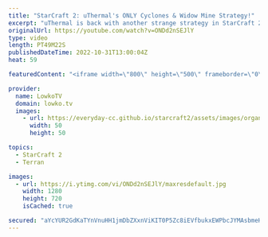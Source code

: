 ```yaml
---
title: "StarCraft 2: uThermal's ONLY Cyclones & Widow Mine Strategy!"
excerpt: "uThermal is back with another strange strategy in StarCraft 2. In these SC2 games he plays mass Cyclone Widow Mine against both Zerg and Protoss.  00:00 Cyclone Widow Mine vs Zerg 27:36 Cyclone Widow Mine vs Protoss  uThermal's Cyclone Widow Mine to Grandmaster: https://www.youtube.com/playlist?list=PLhaCXeA_nfD3Hle6zBsaetWuHmmHPoMEx"
originalUrl: https://youtube.com/watch?v=ONDd2nSEJlY
type: video
length: PT49M22S
publishedDateTime: 2022-10-31T13:00:04Z
heat: 59

featuredContent: "<iframe width=\"800\" height=\"500\" frameborder=\"0\" src=\"https://www.youtube.com/embed/ONDd2nSEJlY\" allow=\"accelerometer; autoplay; encrypted-media; gyroscope; picture-in-picture\" allowfullscreen></iframe>"

provider:
  name: LowkoTV
  domain: lowko.tv
  images:
    - url: https://everyday-cc.github.io/starcraft2/assets/images/organizations/lowko.tv-50x50.jpg
      width: 50
      height: 50

topics:
  - StarCraft 2
  - Terran

images:
  - url: https://i.ytimg.com/vi/ONDd2nSEJlY/maxresdefault.jpg
    width: 1280
    height: 720
    isCached: true

secured: "aYcYUR2GdKaTYnVnuHH1jmDbZXxnViKIT0P5Zc8iEVfbukxEWPbcJYMAsbmeHS9u3QWmD+K6KEjjh7pI5+pBYCBBxo1J2dYFy7tiOr18yMu6lT7MnDSuPF3s4wvtMm6jurJOUyWJiiI67nSDleVOPUEPh9pGNcguZ5ITASI39FJ4Tv3Lfzv+XIRVwWaJIvm0bE3emZDgpjzNnBFDRobcLWpjktKkfmV4z5u9MPCIUhyCgsb6ukve2y1jxFGY7L6UrywHN0w1n5T4SlFGYtWJ2pr5RHLLxk38TxjEJ6/nmIF2Y0ATbmeKZGGmJlLaUJt3guKVl2BUsJgCR6t97au2t08bI9m0nw1J1k4+Ljw9HIBH8HaPbXURC8kvci/HZIUa8ka/J4lh2kLIEHC+prrVId2wuRyOuCfyrNtikzMJlvg=;I/kl8wkDvtOKGxTaGlVUzA=="
---
```



